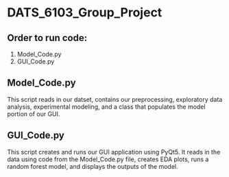 # DATS_6103_Group_Project

## Order to run code:
1. Model_Code.py
2. GUI_Code.py

## Model_Code.py
This script reads in our datset, contains our preprocessing, exploratory data analysis, experimental modeling, and a class that populates the model portion of our GUI.

## GUI_Code.py
This script creates and runs our GUI application using PyQt5. It reads in the data using code from the Model_Code.py file, creates EDA plots, runs a random forest model, and displays the outputs of the model.
